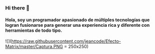 ### Hi there 👋


#### Hola, soy un programador apasionado de múltiples tecnologías que logran fusionarse para generar una experiencia rica y diferente con herramientas de todo tipo.


![](https://raw.githubusercontent.com/jeancode/Efecto-Matrix/master/Captura.PNG = 250x250)
